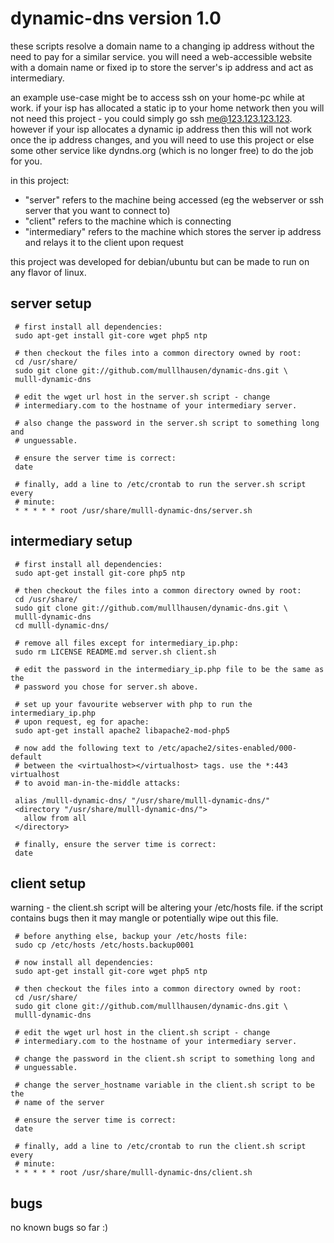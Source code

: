 dynamic-dns version 1.0
===========

these scripts resolve a domain name to a changing ip address without the need
to pay for a similar service. you will need a web-accessible website with a
domain name or fixed ip to store the server's ip address and act as
intermediary.

an example use-case might be to access ssh on your home-pc while at work. if
your isp has allocated a static ip to your home network then you will not need
this project - you could simply go ssh me@123.123.123.123. however if your isp
allocates a dynamic ip address then this will not work once the ip address
changes, and you will need to use this project or else some other service like
dyndns.org (which is no longer free) to do the job for you.

in this project:
- "server" refers to the machine being accessed (eg the webserver or ssh server
that you want to connect to)
- "client" refers to the machine which is connecting
- "intermediary" refers to the machine which stores the server ip address and
relays it to the client upon request


this project was developed for debian/ubuntu but can be made to run on any
flavor of linux.


server setup
----------

     # first install all dependencies:
     sudo apt-get install git-core wget php5 ntp

     # then checkout the files into a common directory owned by root:
     cd /usr/share/
     sudo git clone git://github.com/mulllhausen/dynamic-dns.git \
     mulll-dynamic-dns

     # edit the wget url host in the server.sh script - change
     # intermediary.com to the hostname of your intermediary server.

     # also change the password in the server.sh script to something long and
     # unguessable.

     # ensure the server time is correct:
     date

     # finally, add a line to /etc/crontab to run the server.sh script every
     # minute:
     * * * * * root /usr/share/mulll-dynamic-dns/server.sh


intermediary setup
----------

     # first install all dependencies:
     sudo apt-get install git-core php5 ntp

     # then checkout the files into a common directory owned by root:
     cd /usr/share/
     sudo git clone git://github.com/mulllhausen/dynamic-dns.git \
     mulll-dynamic-dns
     cd mulll-dynamic-dns/

     # remove all files except for intermediary_ip.php:
     sudo rm LICENSE README.md server.sh client.sh

     # edit the password in the intermediary_ip.php file to be the same as the
     # password you chose for server.sh above.

     # set up your favourite webserver with php to run the intermediary_ip.php
     # upon request, eg for apache:
     sudo apt-get install apache2 libapache2-mod-php5

     # now add the following text to /etc/apache2/sites-enabled/000-default
     # between the <virtualhost></virtualhost> tags. use the *:443 virtualhost
     # to avoid man-in-the-middle attacks:

     alias /mulll-dynamic-dns/ "/usr/share/mulll-dynamic-dns/"
     <directory "/usr/share/mulll-dynamic-dns/">
       allow from all
     </directory>

     # finally, ensure the server time is correct:
     date


client setup
----------

warning - the client.sh script will be altering your /etc/hosts file. if the
script contains bugs then it may mangle or potentially wipe out this file.

     # before anything else, backup your /etc/hosts file:
     sudo cp /etc/hosts /etc/hosts.backup0001

     # now install all dependencies:
     sudo apt-get install git-core wget php5 ntp

     # then checkout the files into a common directory owned by root:
     cd /usr/share/
     sudo git clone git://github.com/mulllhausen/dynamic-dns.git \
     mulll-dynamic-dns

     # edit the wget url host in the client.sh script - change
     # intermediary.com to the hostname of your intermediary server.

     # change the password in the client.sh script to something long and
     # unguessable.

     # change the server_hostname variable in the client.sh script to be the
     # name of the server

     # ensure the server time is correct:
     date

     # finally, add a line to /etc/crontab to run the client.sh script every
     # minute:
     * * * * * root /usr/share/mulll-dynamic-dns/client.sh


bugs
----------

no known bugs so far :)
